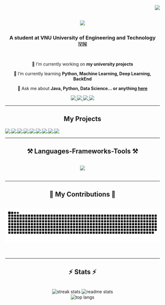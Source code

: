 <img align="right" src="https://visitor-badge.laobi.icu/badge?page_id=nguyenvankhang.nguyenvankhang" />

<h1 align="center">
    <img src="https://readme-typing-svg.herokuapp.com/?font=Righteous&size=35&center=true&vCenter=true&width=500&height=70&duration=4000&lines=Welcome+to+my+GitHub!+👋;+I'm+Nguyễn+Văn+Khang!;" />
</h1>

<h3 align="center">A student at VNU University of Engineering and Technology 🇻🇳</h3>

<br/>

<div align="center">
 
 🔭 I’m currently working on **my university projects**
 
 🌱 I’m currently learning **Python, Machine Learning, Deep Learning, BackEnd**

💬 Ask me about **Java, Python, Data Science... or anything [here](https://github.com/nguyenvankhang/nguyenvankhang/issues)**

 </div>
 
<div align="center"> 
  <a href="mailto:21020768@vnu.edu.vn">
    <img src="https://img.shields.io/badge/Gmail-333333?style=for-the-badge&logo=gmail&logoColor=red" />
  </a>
  <a href="https://linkedin.com/in/nguyen-van-khang-b28493310" target="_blank">
    <img src="https://img.shields.io/badge/LinkedIn-0077B5?style=for-the-badge&logo=linkedin&logoColor=white" target="_blank" />
  </a>
  <a href="https://www.facebook.com/profile.php?id=100033353748879" target="_blank">
    <img src="https://img.shields.io/badge/Facebook-1877F2?style=for-the-badge&logo=facebook&logoColor=white" target="_blank" />
  </a>
  <a href="https://leetcode.com/u/khang12345khan" target="_blank">
    <img src="https://img.shields.io/badge/-LeetCode-FFA116?style=for-the-badge&logo=LeetCode&logoColor=white" target="_blank" />
  </a>
</div>

 <hr/>
<h2 align="center">My Projects</h2>

<a href="https://github.com/NguyenVKhang/BiGRec/">
  <!-- Change the `github-readme-stats.anuraghazra1.vercel.app` to `github-readme-stats.vercel.app`  -->
  <img align="center" src="https://github-readme-stats.anuraghazra1.vercel.app/api/pin/?username=NguyenVKhang&repo=BiGRec&theme=cobalt" />
</a>    

<a href="https://github.com/NguyenVKhang/ComparativeOpinionMining/">
  <!-- Change the `github-readme-stats.anuraghazra1.vercel.app` to `github-readme-stats.vercel.app`  -->
  <img align="center" src="https://github-readme-stats.anuraghazra1.vercel.app/api/pin/?username=NguyenVKhang&repo=ComparativeOpinionMining&theme=synthwave" />
</a>    

<a href="https://github.com/NguyenVKhang/TicketBooking/">
  <!-- Change the `github-readme-stats.anuraghazra1.vercel.app` to `github-readme-stats.vercel.app`  -->
  <img align="center" src="https://github-readme-stats.anuraghazra1.vercel.app/api/pin/?username=NguyenVKhang&repo=TicketBooking&theme=radical" />
</a>    

<a href="https://github.com/NguyenVKhang/RoboconChallenge/">
  <!-- Change the `github-readme-stats.anuraghazra1.vercel.app` to `github-readme-stats.vercel.app`  -->
  <img align="center" src="https://github-readme-stats.anuraghazra1.vercel.app/api/pin/?username=NguyenVKhang&repo=RoboconChallenge&theme=merko" />
</a>    

<a href="https://github.com/NguyenVKhang/Auction/">
  <!-- Change the `github-readme-stats.anuraghazra1.vercel.app` to `github-readme-stats.vercel.app`  -->
  <img align="center" src="https://github-readme-stats.anuraghazra1.vercel.app/api/pin/?username=NguyenVKhang&repo=Auction&theme=gruvbox" />
</a>    

<a href="https://github.com/NguyenVKhang/CODE/">
  <!-- Change the `github-readme-stats.anuraghazra1.vercel.app` to `github-readme-stats.vercel.app`  -->
  <img align="center" src="https://github-readme-stats.anuraghazra1.vercel.app/api/pin/?username=NguyenVKhang&repo=CODE&theme=dark" />
</a>    

<a href="https://github.com/NguyenVKhang/UI/">
  <!-- Change the `github-readme-stats.anuraghazra1.vercel.app` to `github-readme-stats.vercel.app`  -->
  <img align="center" src="https://github-readme-stats.anuraghazra1.vercel.app/api/pin/?username=NguyenVKhang&repo=UI&theme=onedark" />
</a>    

<a href="https://github.com/NguyenVKhang/Sokoban/">
  <!-- Change the `github-readme-stats.anuraghazra1.vercel.app` to `github-readme-stats.vercel.app`  -->
  <img align="center" src="https://github-readme-stats.anuraghazra1.vercel.app/api/pin/?username=NguyenVKhang&repo=Sokoban&theme=highcontrast" />
</a> 

<a href="https://github.com/NguyenVKhang/Bomberman/">
  <!-- Change the `github-readme-stats.anuraghazra1.vercel.app` to `github-readme-stats.vercel.app`  -->
  <img align="center" src="https://github-readme-stats.anuraghazra1.vercel.app/api/pin/?username=NguyenVKhang&repo=Bomberman&theme=dracula" />
</a> 

 <hr/>
 
<h2 align="center">⚒️ Languages-Frameworks-Tools ⚒️</h2>
<br/>
<div align="center">
    <img src="https://skillicons.dev/icons?i=python,java,html,css,js,react,angular,nextjs,nodejs,mysql,git,github,vscode,pytorch,tensorflow" />
</div>

<br/>
<hr/>

<div align="center">
  <h2>🐍 My Contributions 🐍</h2>
  <br>
  <img alt="snake eating my contributions" src="https://raw.githubusercontent.com/NguyenVKhang/NguyenVKhang/output/github-contribution-grid-snake.svg" />
  <br/><br/><br/>
</div>

<hr/>

<h2 align="center">⚡ Stats ⚡</h2>
<br>
<div align=center>
  <img width=390 src="https://github-readme-streak-stats-salesp07.vercel.app/?user=NguyenVKhang&count_private=true&theme=react&border_radius=10" alt="streak stats"/>
  <img width=390 src="https://github-readme-stats-salesp07.vercel.app/api?username=NguyenVKhang&count_private=true&show_icons=true&theme=react&rank_icon=github&border_radius=10" alt="readme stats" />
  <br/>
  <img width=325 align="center" src="https://github-readme-stats-salesp07.vercel.app/api/top-langs/?username=NguyenVKhang&hide=HTML&langs_count=8&layout=compact&theme=react&border_radius=10&size_weight=0.5&count_weight=0.5&exclude_repo=github-readme-stats" alt="top langs" />
</div>

<br/><br/>
